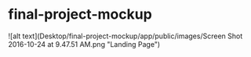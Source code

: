 # final-project-mockup

![alt text](Desktop/final-project-mockup/app/public/images/Screen Shot 2016-10-24 at 9.47.51 AM.png "Landing Page")


